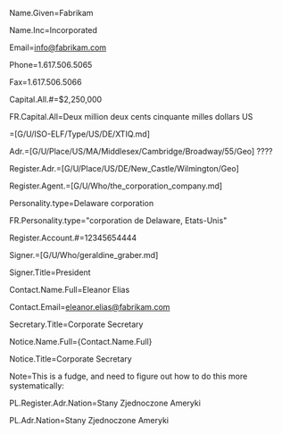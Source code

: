 Name.Given=Fabrikam

Name.Inc=Incorporated

Email=info@fabrikam.com

Phone=1.617.506.5065

Fax=1.617.506.5066

Capital.All.#=$2,250,000

FR.Capital.All=Deux million deux cents cinquante milles dollars US

=[G/U/ISO-ELF/Type/US/DE/XTIQ.md]

Adr.=[G/U/Place/US/MA/Middlesex/Cambridge/Broadway/55/Geo]  ????

Register.Adr.=[G/U/Place/US/DE/New_Castle/Wilmington/Geo]

Register.Agent.=[G/U/Who/the_corporation_company.md]

Personality.type=Delaware corporation

FR.Personality.type="corporation de Delaware, Etats-Unis"

Register.Account.#=12345654444

Signer.=[G/U/Who/geraldine_graber.md]

Signer.Title=President

Contact.Name.Full=Eleanor Elias

Contact.Email=eleanor.elias@fabrikam.com

Secretary.Title=Corporate Secretary

Notice.Name.Full={Contact.Name.Full}

Notice.Title=Corporate Secretary

Note=This is a fudge, and need to figure out how to do this more systematically:

PL.Register.Adr.Nation=Stany Zjednoczone Ameryki

PL.Adr.Nation=Stany Zjednoczone Ameryki
